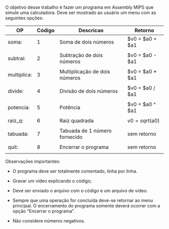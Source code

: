 O objetivo desse trabalho é fazer um programa em Assembly MIPS que simule uma calculadora. Deve ser mostrado ao usuário um menu com as seguintes opções:

|OP    |Código |    Descricao                  |                   Retorno|
|------|-| -------------------------------|--------------------------|
|soma: |1 |	Soma de dois números	 			 |                 $v0 = $a0 + $a1|
|      |                               |                          |
|subtrai: |2|	Subtração de dois números			    |           $v0 = $a0 - $a1|
|      |   |                            |                          |
|multiplica: |3|	Multiplicação de dois números			 |        $v0 = $a0 * $a1|
|      |    |                           |                          |
|divide:	|4|	Divisão de dois números                   	|   $v0 = $a0 / $a1|
|      |     |                          |                          |
|potencia:|5|	Potência                			            |     $v0 = $a0 ^ $a1|
|      |      |                         |                          |
|raiz_q:	|6|	Raiz quadrada                     		  |       $v0 = sqrt($a0)|
|      |        |                       |                          |
|tabuada: |7|	Tabuada de 1 número fornecido	            	  |         sem retorno|
|      |         |                      |                          |
|quit:	|8|	Encerrar o programa			                        | sem retorno|
|      |                               |                          |


Observações importantes:

* O programa deve ser totalmente comentado, linha por linha.

* Gravar um vídeo explicando o código;

* Deve ser enviado o arquivo com o código e um arquivo de vídeo.

* Sempre que uma operação for concluída deve-se retornar ao menu principal. O encerramento do programa somente deverá ocorrer com a opção “Encerrar o programa”.

* Não considere números negativos.
